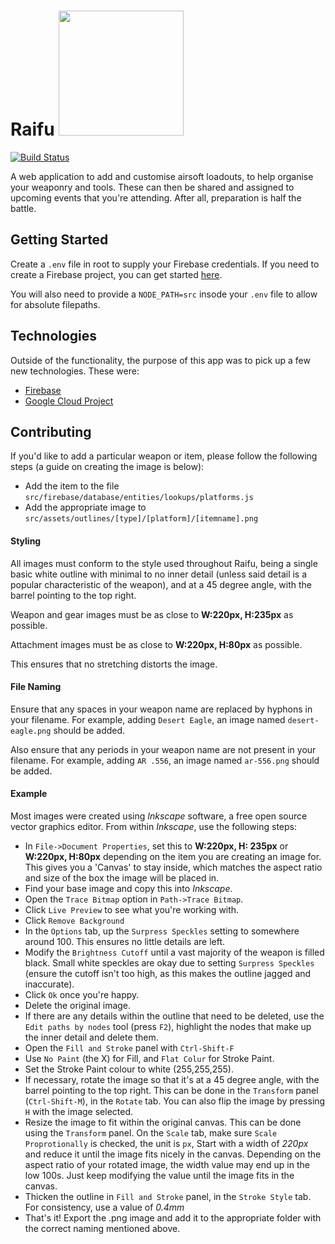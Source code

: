 # Raifu <img src="https://gfl.matsuda.tips/uploads/__sized__/UMP45-thumbnail-512x512.png" width="200" />

[![Build Status](https://travis-ci.com/Seqi/raifu.svg?branch=master)](https://travis-ci.com/Seqi/raifu)

A web application to add and customise airsoft loadouts, to help organise your weaponry and tools. These can then be shared and assigned to upcoming events that you're attending. After all, preparation is half the battle.

## Getting Started

Create a `.env` file in root to supply your Firebase credentials. If you need to create a Firebase project, you can get started [here](https://firebase.google.com/). 

You will also need to provide a `NODE_PATH=src` insode your `.env` file to allow for absolute filepaths.

## Technologies

Outside of the functionality, the purpose of this app was to pick up a few new technologies. These were:

-   [Firebase](https://firebase.google.com/)
-   [Google Cloud Project](https://cloud.google.com/)

## Contributing

If you'd like to add a particular weapon or item, please follow the following steps (a guide on creating the image is below):

- Add the item to the file `src/firebase/database/entities/lookups/platforms.js`
- Add the appropriate image to `src/assets/outlines/[type]/[platform]/[itemname].png`

#### Styling

All images must conform to the style used throughout Raifu, being a single basic white outline with minimal to no inner detail (unless said detail is a popular characteristic of the weapon), and at a 45 degree angle, with the barrel pointing to the top right.

Weapon and gear images must be as close to **W:220px, H:235px** as possible. 

Attachment images must be as close to **W:220px, H:80px** as possible.

This ensures that no stretching distorts the image.

#### File Naming

Ensure that any spaces in your weapon name are replaced by hyphons in your filename. For example, adding `Desert Eagle`, an image named `desert-eagle.png` should be added. 

Also ensure that any periods in your weapon name are not present in your filename. For example, adding `AR .556`, an image named `ar-556.png` should be added.

#### Example

Most images were created using *Inkscape* software, a free open source vector graphics editor. From within *Inkscape*, use the following steps:

- In `File->Document Properties`, set this to **W:220px, H: 235px** or  **W:220px, H:80px** depending on the item you are creating an image for. This gives you a 'Canvas' to stay inside, which matches the aspect ratio and size of the box the image will be placed in.
- Find your base image and copy this into *Inkscape*.
- Open the `Trace Bitmap` option in `Path->Trace Bitmap`.
- Click `Live Preview` to see what you're working with.
- Click `Remove Background`
- In the `Options` tab, up the `Surpress Speckles` setting to somewhere around 100. This ensures no little details are left. 
- Modify the `Brightness Cutoff` until a vast majority of the weapon is filled black. Small white speckles are okay due to setting `Surpress Speckles` (ensure the cutoff isn't too high, as this makes the outline jagged and inaccurate).
- Click `Ok` once you're happy.
- Delete the original image.
- If there are any details within the outline that need to be deleted, use the `Edit paths by nodes` tool (press `F2`), highlight the nodes that make up the inner detail and delete them.
- Open the `Fill and Stroke` panel with `Ctrl-Shift-F`
- Use `No Paint` (the X) for Fill, and `Flat Colur` for Stroke Paint.
- Set the Stroke Paint colour to white (255,255,255).
- If necessary, rotate the image so that it's at a 45 degree angle, with the barrel pointing to the top right. This can be done in the `Transform` panel (`Ctrl-Shift-M`), in the `Rotate` tab. You can also flip the image by pressing `H` with the image selected.
- Resize the image to fit within the original canvas. This can be done using the `Transform` panel. On the `Scale` tab, make sure `Scale Proprotionally` is checked, the unit is `px`, Start with a width of *220px* and reduce it until the image fits nicely in the canvas. Depending on the aspect ratio of your rotated image, the width value may end up in the low 100s. Just keep modifying the value until the image fits in the canvas.
- Thicken the outline in `Fill and Stroke` panel, in the `Stroke Style` tab. For consistency, use a value of *0.4mm*
- That's it! Export the .png image and add it to the appropriate folder with the correct naming mentioned above.